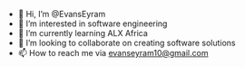 - 👋 Hi, I’m @EvansEyram
- 👀 I’m interested in software engineering 
- 🌱 I’m currently learning ALX Africa
- 💞️ I’m looking to collaborate on creating software solutions 
- 📫 How to reach me via evanseyram10@gmail.com 

<!---
EvansEyram/EvansEyram is a ✨ special ✨ repository because its `README.md` (this file) appears on your GitHub profile.
You can click the Preview link to take a look at your changes.
--->
